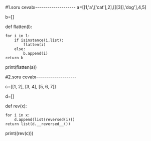 #1.soru cevabı--------------------
a=[[1,'a',['cat'],2],[[[3]],'dog'],4,5]

b=[]

def flatten(l):
      
    for i in l:
        if isinstance(i,list):
            flatten(i)
        else:
            b.append(i)
    return b
print(flatten(a))

#2.soru cevabı--------------------

c=[[1, 2], [3, 4], [5, 6, 7]]

d=[]

def rev(x):

    for i in x:
        d.append(list(reversed(i)))
    return list(d.__reversed__())       
print((rev(c)))
